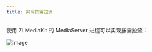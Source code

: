 ```yaml
---
title: 实现按需拉流
---
```


使用 ZLMediaKit 的 MediaServer 进程可以实现按需拉流：

![image](/images/on-demand_streaming_zh.png)
